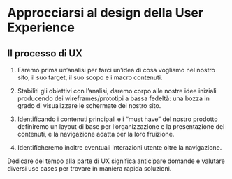 # Approcciarsi al design della User Experience

## Il processo di UX

1. Faremo prima un’analisi per farci un’idea di cosa vogliamo nel nostro sito, il suo target, il suo scopo e i macro contenuti.

2. Stabiliti gli obiettivi con l’analisi, daremo corpo alle nostre idee iniziali producendo dei wireframes/prototipi a bassa fedeltà: una bozza in grado di visualizzare le schermate del nostro sito.

3. Identificando i contenuti principali e i “must have” del nostro prodotto definiremo un layout di base per l’organizzazione e la presentazione dei contenuti, e la navigazione adatta per la loro fruizione.

4. Identificheremo inoltre eventuali interazioni utente oltre la navigazione.

Dedicare del tempo alla parte di UX significa anticipare domande e valutare diversi use cases per trovare in maniera rapida soluzioni.